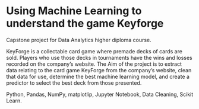 # Using Machine Learning to understand the game Keyforge
Capstone project for Data Analytics higher diploma course.

KeyForge is a collectable card game where premade decks of cards are sold. Players who use those decks in tournaments have the wins and losses recorded on the company’s website. The Aim of the project is to extract data relating to the card game KeyForge from the company’s website, clean that data for use, determine the best machine learning model, and create a predictor to select the best deck from those presented.

Python, Pandas, NumPy, matplotlip, Jupyter Notebook, Data Cleaning, Scikit Learn.
